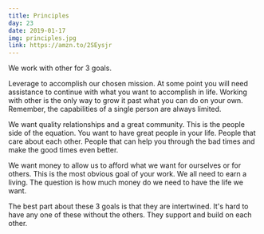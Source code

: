 ```yaml
---
title: Principles
day: 23
date: 2019-01-17
img: principles.jpg
link: https://amzn.to/2SEysjr
---
```


We work with other for 3 goals.

Leverage to accomplish our chosen mission. At some point you will need
assistance to continue with what you want to accomplish in life.
Working with other is the only way to grow it past what you can do on your own.
Remember, the capabilities of a single person are always limited.

We want quality relationships and a great community. This is the people side of
the equation. You want to have great people in your life. People that care
about each other. People that can help you through the bad times and make the
good times even better.

We want money to allow us to afford what we want for ourselves or for others.
This is the most obvious goal of your work. We all need to earn a living. The
question is how much money do we need to have the life we want.

The best part about these 3 goals is that they are intertwined. It's hard to have
any one of these without the others. They support and build on each other.
